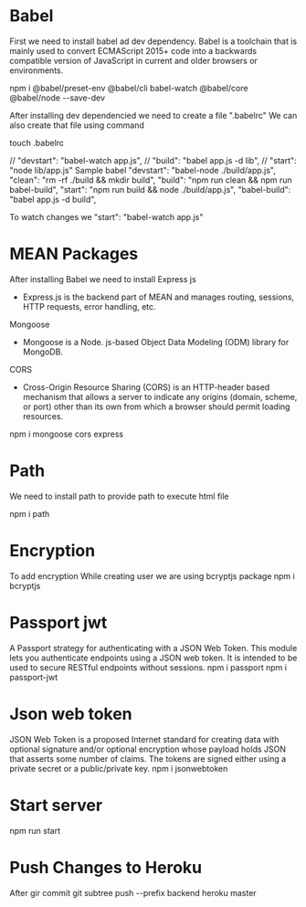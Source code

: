 # Babel

First we need to install babel ad dev dependency.
Babel is a toolchain that is mainly used to convert ECMAScript 2015+ code into a backwards compatible version of JavaScript in current and older browsers or environments.

npm i @babel/preset-env @babel/cli babel-watch @babel/core @babel/node --save-dev

After installing dev dependencied we need to create a file ".babelrc"
We can also create that file using command

touch .babelrc

// "devstart": "babel-watch app.js",
// "build": "babel app.js -d lib",
// "start": "node lib/app.js"
Sample babel
    "devstart": "babel-node ./build/app.js",
    "clean": "rm -rf ./build && mkdir build",
    "build": "npm run clean && npm run babel-build",
    "start": "npm run build && node ./build/app.js",
    "babel-build": "babel app.js -d build",

To watch changes we 
"start": "babel-watch app.js"

# MEAN Packages

After installing Babel we need to install
Express js

- Express.js is the backend part of MEAN and manages routing, sessions, HTTP requests, error handling, etc.

Mongoose

- Mongoose is a Node. js-based Object Data Modeling (ODM) library for MongoDB.

CORS

- Cross-Origin Resource Sharing (CORS) is an HTTP-header based mechanism that allows a server to indicate any origins (domain, scheme, or port) other than its own from which a browser should permit loading resources.

npm i mongoose cors express

# Path

We need to install path to provide path to execute html file

npm i path

# Encryption

To add encryption
While creating user we are using bcryptjs package
npm i bcryptjs

# Passport jwt
A Passport strategy for authenticating with a JSON Web Token.
This module lets you authenticate endpoints using a JSON web token. It is intended to be used to secure RESTful endpoints without sessions.
npm i passport
npm i passport-jwt

# Json web token
JSON Web Token is a proposed Internet standard for creating data with optional signature and/or optional encryption whose payload holds JSON that asserts some number of claims. The tokens are signed either using a private secret or a public/private key.
npm i jsonwebtoken

# Start server

npm run start

# Push Changes to Heroku
After gir commit
git subtree push --prefix backend heroku master